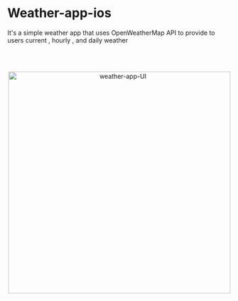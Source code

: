 # Weather-app-ios
 It's a simple weather app that uses OpenWeatherMap API to provide to users current , hourly , and daily weather 
 
 <br>
 <br>
 
 <p align="center">
 <picture>
 <img alt="weather-app-UI" height="500px" src="https://drive.google.com/uc?id=1xcjzTCfMJMpzKflhHwewDxBKDk6ERazJ">
 </picture>
